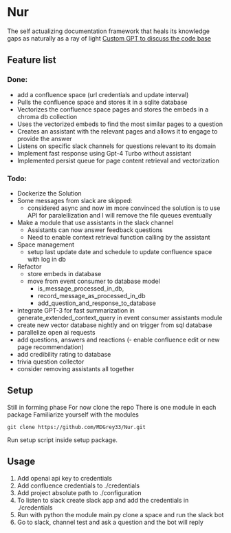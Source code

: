 # Nur
The self actualizing documentation framework that heals its knowledge gaps as naturally as a ray of light
[Custom GPT to discuss the code base](https://chat.openai.com/g/g-zKBLXtfrD-shams-nur)
## Feature list
### Done:
- add a confluence space (url credentials and update interval) 
- Pulls the confluence space and stores it in a sqlite database
- Vectorizes the confluence space pages and stores the embeds in a chroma db collection
- Uses the vectorized embeds to find the most similar pages to a question
- Creates an assistant with the relevant pages and allows it to engage to provide the answer
- Listens on specific slack channels for questions relevant to its domain
- Implement fast response using Gpt-4 Turbo without assistant
- Implemented persist queue for page content retrieval and vectorization


### Todo:
- Dockerize the Solution
- Some messages from slack are skipped: 
  - considered async and now im more convinced the solution is to use API for paralellization and I will remove the file queues eventually
- Make a module that use assistants in the slack channel 
  - Assistants can now answer feedback questions
  - Need to enable context retrieval function calling by the assistant
- Space management
  - setup last update date and schedule to update confluence space with log in db
- Refactor
  - store embeds in database
  - move from event consumer to database model
    - is_message_processed_in_db, 
    - record_message_as_processed_in_db 
    - add_question_and_response_to_database
- integrate GPT-3 for fast summarization in generate_extended_context_query in event consumer assistants module
- create new vector database nightly and on trigger from sql database
- parallelize open ai requests
- add questions, answers and reactions (- enable confluence edit or new page recommendation)
- add credibility rating to database 
- trivia question collector 
- consider removing assistants all together



## Setup
Still in forming phase
For now clone the repo
There is one module in each package
Familiarize yourself with the modules
````
git clone https://github.com/MDGrey33/Nur.git
````
Run setup script inside setup package.


## Usage
1. Add openai api key to credentials
2. Add confluence credentials to ./credentials
3. Add project absolute path to ./configuration
4. To listen to slack create slack app and add the credentials in ./credentials
5. Run with python the module main.py clone a space and run the slack bot
8. Go to slack, channel test and ask a question and the bot will reply
